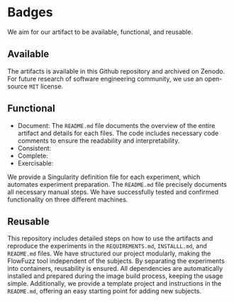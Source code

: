 # Badges

We aim for our artifact to be available, functional, and reusable.

## Available

The artifacts is available in this Github repository and archived on Zenodo. For future research of software engineering community, we use an open-source `MIT` license.

## Functional

+ Document: The `README.md` file documents the overview of the entire artifact and details for each files. The code includes necessary code comments to ensure the readability and interpretability.
+ Consistent: 
+ Complete:
+ Exercisable: 

We provide a Singularity definition file for each experiment, which automates experiment preparation. The `README.md` file precisely documents all necessary manual steps. We have successfully tested and confirmed functionality on three different machines.

## Reusable

This repository includes detailed steps on how to use the artifacts and reproduce the experiments in the `REQUIREMENTS.md`, `INSTALLL.md`, and `README.md` files. We have structured our project modularly, making the FlowFuzz tool independent of the subjects. By separating the experiments into containers, reusability is ensured. All dependencies are automatically installed and prepared during the image build process, keeping the usage simple. Additionally, we provide a template project and instructions in the `README.md`, offering an easy starting point for adding new subjects.
